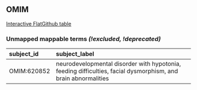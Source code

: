 ## OMIM
[Interactive FlatGithub table](https://flatgithub.com/monarch-initiative/mondo-ingest?filename=src/ontology/reports/omim_mapping_status.tsv)

### Unmapped mappable terms _(!excluded, !deprecated)_
| subject_id   | subject_label                                                                                                 |
|:-------------|:--------------------------------------------------------------------------------------------------------------|
| OMIM:620852  | neurodevelopmental disorder with hypotonia, feeding difficulties, facial dysmorphism, and brain abnormalities |